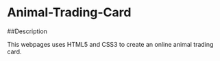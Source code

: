 # Animal-Trading-Card

##Description 

This webpages uses HTML5 and CSS3 to create an online animal trading card. 
